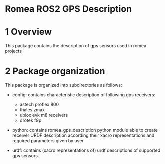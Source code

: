 # Romea ROS2 GPS Description #

# 1 Overview #

This package contains the description of gps sensors used in romea projects

# 2 Package organization #

This package is organized into subdirectories as follows:

  - config: contains characteristic description of following gps receivers:

    - astech proflex 800
    - thales zmax
    - ublox evk m8 receivers
    - drotek f9p

  - python: contains romea_gps_description python module able to create receiver URDF description according their xacro representations and required parameters given by user

  - urdf: contains (xacro representations of) urdf descriptions of supported gps sensors.
